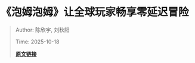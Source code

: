 # 《泡姆泡姆》让全球玩家畅享零延迟冒险

> Author: 陈欣宇, 刘秋阳
>
> Time: 2025-10-18
>
> **[原文链接](https://mp.weixin.qq.com/s/T0zFQzOpmL-I8HxqfFNivQ)**